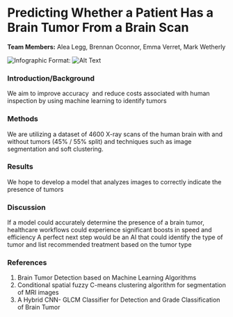 # Predicting Whether a Patient Has a Brain Tumor From a Brain Scan

**Team Members:** Alea Legg, Brennan Oconnor, Emma Verret, Mark Wetherly

![Infographic](/Desktop/Info.png)
Format: ![Alt Text](url)

### Introduction/Background
We aim to improve accuracy  and reduce costs associated with human inspection by using machine learning to identify tumors 

### Methods
We are utilizing a dataset of 4600 X-ray scans of the human brain with and without tumors (45% / 55% split) and techniques such as image segmentation and soft clustering.

### Results
We hope to develop a model that analyzes images to correctly indicate the presence of tumors

### Discussion
If a model could accurately determine the presence of a brain tumor, healthcare workflows could experience significant boosts in speed and efficiency
A perfect next step would be an AI that could identify the type of tumor and list recommended treatment based on the tumor type

### References
1. Brain Tumor Detection based on Machine Learning Algorithms
2. Conditional spatial fuzzy C-means clustering algorithm for segmentation of MRI images
3. A Hybrid CNN- GLCM Classifier for Detection and Grade Classification of Brain Tumor





